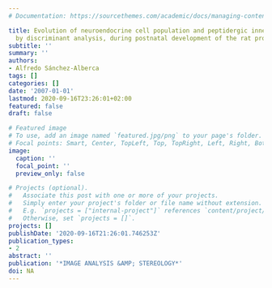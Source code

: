 ```yaml
---
# Documentation: https://sourcethemes.com/academic/docs/managing-content/

title: Evolution of neuroendocrine cell population and peptidergic innervation, assessed
  by discriminant analysis, during postnatal development of the rat prostate
subtitle: ''
summary: ''
authors:
- Alfredo Sánchez-Alberca
tags: []
categories: []
date: '2007-01-01'
lastmod: 2020-09-16T23:26:01+02:00
featured: false
draft: false

# Featured image
# To use, add an image named `featured.jpg/png` to your page's folder.
# Focal points: Smart, Center, TopLeft, Top, TopRight, Left, Right, BottomLeft, Bottom, BottomRight.
image:
  caption: ''
  focal_point: ''
  preview_only: false

# Projects (optional).
#   Associate this post with one or more of your projects.
#   Simply enter your project's folder or file name without extension.
#   E.g. `projects = ["internal-project"]` references `content/project/deep-learning/index.md`.
#   Otherwise, set `projects = []`.
projects: []
publishDate: '2020-09-16T21:26:01.746253Z'
publication_types:
- 2
abstract: ''
publication: '*IMAGE ANALYSIS &AMP; STEREOLOGY*'
doi: NA
---
```

